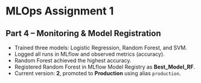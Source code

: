 # MLOps Assignment 1

## Part 4 – Monitoring & Model Registration

- Trained three models: Logistic Regression, Random Forest, and SVM.
- Logged all runs in MLflow and observed metrics (accuracy).
- Random Forest achieved the highest accuracy.
- Registered Random Forest in MLflow Model Registry as **Best_Model_RF**.
- Current version: **2**, promoted to **Production** using alias `production`.

